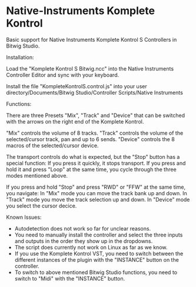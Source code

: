 Native-Instruments Komplete Kontrol
==================================

Basic support for Native Instruments Komplete Kontrol S Controllers in Bitwig Studio.

Installation:

Load the "Komplete Kontrol S Bitwig.ncc" into the Native Instruments Controller Editor and sync with your keyboard.

Install the file "KompleteKontrolS.control.js" into your user directory/Documents/Bitwig Studio/Controller Scripts/Native Instruments

Functions:

There are three Presets "Mix", "Track" and "Device" that can be switched with the arrows on the right end of the Komplete Kontrol.

"Mix" controls the volume of 8 tracks.
"Track" controls the volume of the selected/cursor track, pan and up to 6 sends.
"Device" controls the 8 macros of the selected/cursor device.

The transport controls do what is expected, but the "Stop" button has a special function:
If you press it quickly, it stops transport.
If you press and hold it and press "Loop" at the same time, you cycle through the three modes mentioned above.

If you press and hold "Stop" and press "RWD" or "FFW" at the same time, you navigate:
In "Mix" mode you can move the track bank up and down.
In "Track" mode you move the track selection up and down.
In "Device" mode you select the cursor decice.

Known Issues:
- Autodetection does not work so far for unclear reasons.
- You need to manually install the controller and select the three inputs and outputs in the order they show up in the dropdowns.
- The script does currently not work on Linux as far as we know.
- If you use the Komplete Kontrol VST, you need to switch between the different instances of the plugin with the "INSTANCE" button on the controller.
- To switch to above mentioned Bitwig Studio functions, you need to switch to "Midi" with the "INSTANCE" button.
